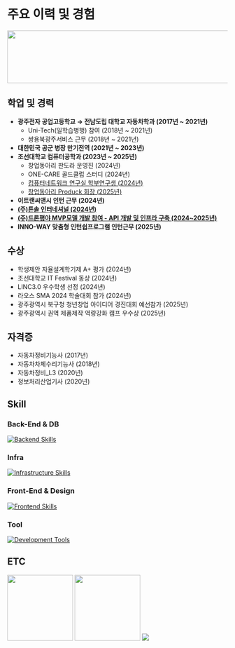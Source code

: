 <!-- About -->
<h1>주요 이력 및 경험</h1>
<div>
  <a href="https://www.gitanimals.org/en_US?utm_medium=image&utm_source=scorve12&utm_content=line">
    <img
      src="https://render.gitanimals.org/lines/scorve12"
      width="700"
      height="120"
    />
  </a>
</div>

<div>
  <h2>학업 및 경력</h2>
  <ul>
    <li>
      <b>광주전자 공업고등학교 → 전남도립 대학교 자동차학과 (2017년 ~ 2021년)</b>
      <ul>
        <li>Uni-Tech(일학습병행) 참여 (2018년 ~ 2021년)</li>
        <li>쌍용북광주서비스 근무 (2018년 ~ 2021년)</li>
      </ul>
    </li>
    <li><b>대한민국 공군 병장 만기전역 (2021년 ~ 2023년)</b></li>
    <li>
      <b>조선대학교 컴퓨터공학과 (2023년 ~ 2025년)</b>
      <ul>
        <li>창업동아리 판도라 운영진 (2024년)</li>
        <li>ONE-CARE 골드클럽 스터디 (2024년)</li>
        <li><a href="./computer-network/README.md">컴퓨터네트워크 연구실 학부연구생 (2024년)</a></li>
        <li><a href="./produck/README.md">창업동아리 Produck 회장 (2025년)</a></li>
      </ul>
    </li>
    <li><b>이트랜씨앤시 인턴 근무 (2024년)</b></li>
    <li><a href="./teunsol/README.md"><b>(주)튼솔 인터네셔널 (2024년)</b></a></li>
    <li><a href="./drone-field/README.md"><b>(주)드론평야 MVP모델 개발 참여 - API 개발 및 인프라 구축 (2024~2025년)</b></a></li>
    <li><b>INNO-WAY 맞춤형 인턴쉽프로그램 인턴근무 (2025년)</b></li>
  </ul>
  
  <h2>수상</h2>
  <ul>
    <li>학생제안 자율설계학기제 A+ 평가 (2024년)</li>
    <li>조선대학교 IT Festival 동상 (2024년)</li>
    <li>LINC3.0 우수학생 선정 (2024년)</li>
    <li>라오스 SMA 2024 학술대회 참가 (2024년)</li>
    <li>광주광역시 북구청 청년창업 아이디어 경진대회 예선참가 (2025년)</li>
    <li>광주광역시 권역 제품제작 역량강화 캠프 우수상 (2025년)</li>
  </ul>

  <h2>자격증</h2>
  <ul>
    <li>자동차정비기능사 (2017년)</li>
    <li>자동차차체수리기능사 (2018년)</li>
    <li>자동차정비_L3 (2020년)</li>
    <li>정보처리산업기사 (2020년)</li>
  </ul>
</div>

<!-- Skill -->
<div>
  <h2>Skill</h2>
  <h3>Back-End & DB</h3>
  <a href="https://skillicons.dev">
    <img src="https://skillicons.dev/icons?i=spring,django,postgresql,mysql,redis&theme=light" alt="Backend Skills" />
  </a>
  
  <h3>Infra</h3>
  <a href="https://skillicons.dev">
    <img src="https://skillicons.dev/icons?i=aws,docker,vercel&theme=light" alt="Infrastructure Skills" />
  </a>

  <h3>Front-End & Design</h3>
  <a href="https://skillicons.dev">
    <img src="https://skillicons.dev/icons?i=react,nodejs,npm,figma&theme=light" alt="Frontend Skills" />
  </a>

  <h3>Tool</h3>
  <a href="https://skillicons.dev">
    <img src="https://skillicons.dev/icons?i=discord,postman,vscode,notion&theme=light" alt="Development Tools" />
  </a>
</div>

<!-- ETC -->
<div>
  <h2>ETC</h2>
  <img src="https://github-readme-stats.vercel.app/api?username=scorve12&show_icons=true&theme=catppuccino" height="150">
  <img src="http://mazassumnida.wtf/api/v2/generate_badge?boj=socrve5322" height="150">
  <img src="https://github-profile-trophy.vercel.app/?username=scorve12&column=-1">
</div>